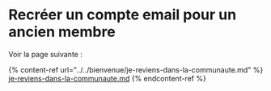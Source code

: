 # Recréer un compte email pour un ancien membre

Voir la page suivante :

{% content-ref url="../../bienvenue/je-reviens-dans-la-communaute.md" %}
[je-reviens-dans-la-communaute.md](../../bienvenue/je-reviens-dans-la-communaute.md)
{% endcontent-ref %}
